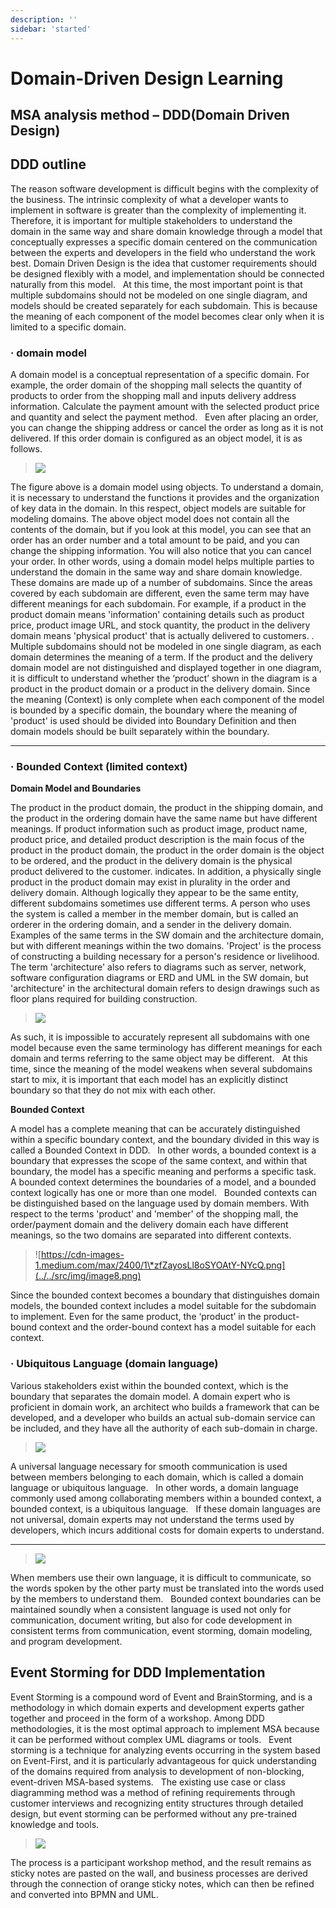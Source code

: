 ```yaml
---
description: ''
sidebar: 'started'
---
```

# Domain-Driven Design Learning

## MSA analysis method – DDD(Domain Driven Design)

## DDD outline

The reason software development is difficult begins with the complexity of the business. The intrinsic complexity of what a developer wants to implement in software is greater than the complexity of implementing it.
 
Therefore, it is important for multiple stakeholders to understand the domain in the same way and share domain knowledge through a model that conceptually expresses a specific domain centered on the communication between the experts and developers in the field who understand the work best. Domain Driven Design is the idea that customer requirements should be designed flexibly with a model, and implementation should be connected naturally from this model.
 
At this time, the most important point is that multiple subdomains should not be modeled on one single diagram, and models should be created separately for each subdomain. This is because the meaning of each component of the model becomes clear only when it is limited to a specific domain.



### ·	domain model

A domain model is a conceptual representation of a specific domain. For example, the order domain of the shopping mall selects the quantity of products to order from the shopping mall and inputs delivery address information. Calculate the payment amount with the selected product price and quantity and select the payment method.
 
Even after placing an order, you can change the shipping address or cancel the order as long as it is not delivered. If this order domain is configured as an object model, it is as follows.
 
> ![](../../src/img/image6.png)

The figure above is a domain model using objects. To understand a domain, it is necessary to understand the functions it provides and the organization of key data in the domain. In this respect, object models are suitable for modeling domains.
The above object model does not contain all the contents of the domain, but if you look at this model, you can see that an order has an order number and a total amount to be paid, and you can change the shipping information. You will also notice that you can cancel your order. In other words, using a domain model helps multiple parties to understand the domain in the same way and share domain knowledge.
These domains are made up of a number of subdomains. Since the areas covered by each subdomain are different, even the same term may have different meanings for each subdomain. For example, if a product in the product domain means 'information' containing details such as product price, product image URL, and stock quantity, the product in the delivery domain means 'physical product' that is actually delivered to customers. .
Multiple subdomains should not be modeled in one single diagram, as each domain determines the meaning of a term. If the product and the delivery domain model are not distinguished and displayed together in one diagram, it is difficult to understand whether the ‘product’ shown in the diagram is a product in the product domain or a product in the delivery domain.
Since the meaning (Context) is only complete when each component of the model is bounded by a specific domain, the boundary where the meaning of 'product' is used should be divided into Boundary Definition and then domain models should be built separately within the boundary.


---

### ·	Bounded Context (limited context)

**Domain Model and Boundaries**

The product in the product domain, the product in the shipping domain, and the product in the ordering domain have the same name but have different meanings. If product information such as product image, product name, product price, and detailed product description is the main focus of the product in the product domain, the product in the order domain is the object to be ordered, and the product in the delivery domain is the physical product delivered to the customer. indicates. In addition, a physically single product in the product domain may exist in plurality in the order and delivery domain.
Although logically they appear to be the same entity, different subdomains sometimes use different terms. A person who uses the system is called a member in the member domain, but is called an orderer in the ordering domain, and a sender in the delivery domain.
Examples of the same terms in the SW domain and the architecture domain, but with different meanings within the two domains. 'Project' is the process of constructing a building necessary for a person's residence or livelihood.
The term 'architecture' also refers to diagrams such as server, network, software configuration diagrams or ERD and UML in the SW domain, but 'architecture' in the architectural domain refers to design drawings such as floor plans required for building construction.

> ![](../../src/img/image7.png)

As such, it is impossible to accurately represent all subdomains with one model because even the same terminology has different meanings for each domain and terms referring to the same object may be different.
 
At this time, since the meaning of the model weakens when several subdomains start to mix, it is important that each model has an explicitly distinct boundary so that they do not mix with each other.

**Bounded Context**

A model has a complete meaning that can be accurately distinguished within a specific boundary context, and the boundary divided in this way is called a Bounded Context in DDD.
 
In other words, a bounded context is a boundary that expresses the scope of the same context, and within that boundary, the model has a specific meaning and performs a specific task.
 
A bounded context determines the boundaries of a model, and a bounded context logically has one or more than one model.
 
Bounded contexts can be distinguished based on the language used by domain members. With respect to the terms 'product' and 'member' of the shopping mall, the order/payment domain and the delivery domain each have different meanings, so the two domains are separated into different contexts.



> ![https://cdn-images-1.medium.com/max/2400/1\*zfZayosLl8oSYOAtY-NYcQ.png](../../src/img/image8.png)

Since the bounded context becomes a boundary that distinguishes domain models, the bounded context includes a model suitable for the subdomain to implement. Even for the same product, the ‘product’ in the product-bound context and the order-bound context has a model suitable for each context.

### ·	Ubiquitous Language (domain language)

Various stakeholders exist within the bounded context, which is the boundary that separates the domain model. A domain expert who is proficient in domain work, an architect who builds a framework that can be developed, and a developer who builds an actual sub-domain service can be included, and they have all the authority of each sub-domain in charge.

> ![](../../src/img/image9.png)
  
A universal language necessary for smooth communication is used between members belonging to each domain, which is called a domain language or ubiquitous language.
 
In other words, a domain language commonly used among collaborating members within a bounded context, a bounded context, is a ubiquitous language.
 
If these domain languages are not universal, domain experts may not understand the terms used by developers, which incurs additional costs for domain experts to understand.
  
  ---
  
> ![](../../src/img/image10.png)

When members use their own language, it is difficult to communicate, so the words spoken by the other party must be translated into the words used by the members to understand them.
 
Bounded context boundaries can be maintained soundly when a consistent language is used not only for communication, document writing, but also for code development in consistent terms from communication, event storming, domain modeling, and program development.

## Event Storming for DDD Implementation

Event Storming is a compound word of Event and BrainStorming, and is a methodology in which domain experts and development experts gather together and proceed in the form of a workshop. Among DDD methodologies, it is the most optimal approach to implement MSA because it can be performed without complex UML diagrams or tools.
 
Event storming is a technique for analyzing events occurring in the system based on Event-First, and it is particularly advantageous for quick understanding of the domains required from analysis to development of non-blocking, event-driven MSA-based systems.
 
The existing use case or class diagramming method was a method of refining requirements through customer interviews and recognizing entity structures through detailed design, but event storming can be performed without any pre-trained knowledge and tools.

> ![](../../src/img/image11.png)

The process is a participant workshop method, and the result remains as sticky notes are pasted on the wall, and business processes are derived through the connection of orange sticky notes, which can then be refined and converted into BPMN and UML.